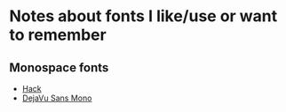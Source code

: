 # Notes about fonts I like/use or want to remember

## Monospace fonts

* [Hack](http://sourcefoundry.org/hack/)
* [DejaVu Sans Mono](http://dejavu-fonts.org/wiki/Main_Page)
